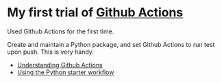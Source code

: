 # My first trial of [Github Actions](https://docs.github.com/en/actions/learn-github-actions/understanding-github-actions#viewing-the-activity-for-a-workflow-run)

Used Github Actions for the first time.

Create and maintain a Python package, and set Github Actions to run test upon
push. This is very handy.

- [Understanding Github Actions](https://docs.github.com/en/actions/learn-github-actions/understanding-github-actions#viewing-the-activity-for-a-workflow-run)
- [Using the Python starter workflow](https://docs.github.com/en/actions/automating-builds-and-tests/building-and-testing-python)
